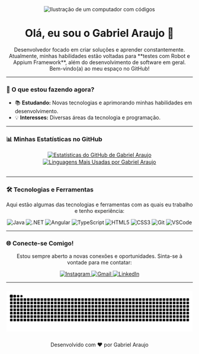 <div align="center">
  <img src="https://raw.githubusercontent.com/MicaelliMedeiros/micaellimedeiros/master/image/computer-illustration.png" width="200" alt="Ilustração de um computador com códigos" />
</div>

<h1 align="center">Olá, eu sou o Gabriel Araujo 👋</h1>

<p align="center">
  Desenvolvedor focado em criar soluções e aprender constantemente. 
  Atualmente, minhas habilidades estão voltadas para **testes com Robot e Appium Framework**, além do desenvolvimento de software em geral.
  Bem-vindo(a) ao meu espaço no GitHub!
</p>

---

### 🚀 O que estou fazendo agora?

- 📚 **Estudando:** Novas tecnologias e aprimorando minhas habilidades em desenvolvimento.
- 💡 **Interesses:** Diversas áreas da tecnologia e programação.

---

### 📊 Minhas Estatísticas no GitHub

<div align="center">
  <a href="https://github.com/ojuaragabriel">
    <img align="center" width="48%" src="https://github-readme-stats.vercel.app/api?username=ojuaragabriel&show_icons=true&theme=dark&include_all_commits=true&count_private=true" alt="Estatísticas do GitHub de Gabriel Araujo" />
    <img align="center" width="48%" src="https://github-readme-stats.vercel.app/api/top-langs/?username=ojuaragabriel&theme=dark&layout=compact&hide_progress=true" alt="Linguagens Mais Usadas por Gabriel Araujo" />
  </a>
</div>

<br/>

---

### 🛠️ Tecnologias e Ferramentas

<p align="center">
  Aqui estão algumas das tecnologias e ferramentas com as quais eu trabalho e tenho experiência:
</p>

<p align="center">
  <img src="https://img.shields.io/badge/Java-007396?style=for-the-badge&logo=java&logoColor=white" alt="Java" />
  <img src="https://img.shields.io/badge/.NET-512BD4?style=for-the-badge&logo=dotnet&logoColor=white" alt=".NET" />
  <img src="https://img.shields.io/badge/Angular-DD0031?style=for-the-badge&logo=angular&logoColor=white" alt="Angular" />
  <img src="https://img.shields.io/badge/TypeScript-3178C6?style=for-the-badge&logo=typescript&logoColor=white" alt="TypeScript" />
  <img src="https://img.shields.io/badge/HTML5-E34F26?style=for-the-badge&logo=html5&logoColor=white" alt="HTML5" />
  <img src="https://img.shields.io/badge/CSS3-1572B6?style=for-the-badge&logo=css3&logoColor=white" alt="CSS3" />
  <img src="https://img.shields.io/badge/Git-F05032?style=for-the-badge&logo=git&logoColor=white" alt="Git" />
  <img src="https://img.shields.io/badge/VSCode-007ACC?style=for-the-badge&logo=visualstudiocode&logoColor=white" alt="VSCode" />
</p>

---

### 🌐 Conecte-se Comigo!

<p align="center">
  Estou sempre aberto a novas conexões e oportunidades. Sinta-se à vontade para me contatar:
</p>

<div align="center">
  <a href="https://instagram.com/ojuaragabriel" target="_blank">
    <img src="https://img.shields.io/badge/-Instagram-%23E4405F?style=for-the-badge&logo=instagram&logoColor=white" target="_blank" alt="Instagram"/>
  </a>
  <a href="mailto:gabrielcac7@gmail.com">
    <img src="https://img.shields.io/badge/-Gmail-%23D14836?style=for-the-badge&logo=gmail&logoColor=white" target="_blank" alt="Gmail"/>
  </a>
  <a href="https://www.linkedin.com/in/gabriel-cerqueira-araujo-de-carvalho-042b3b138/" target="_blank">
    <img src="https://img.shields.io/badge/-LinkedIn-%230077B5?style=for-the-badge&logo=linkedin&logoColor=white" target="_blank" alt="LinkedIn"/>
  </a>
</div>

---

###

<img src="https://raw.githubusercontent.com/etwatanabe/etwatanabe/output/snake.svg" alt="Snake animation" />

###

<p align="center">
  Desenvolvido com ❤️ por Gabriel Araujo
</p>
